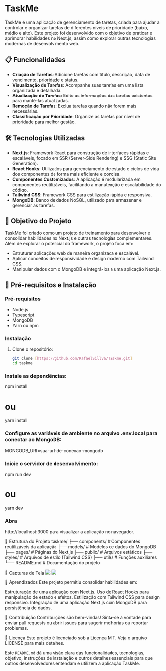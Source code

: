 # TaskMe

TaskMe é uma aplicação de gerenciamento de tarefas, criada para ajudar a controlar e organizar tarefas de diferentes níveis de prioridade (baixo, médio e alto). Este projeto foi desenvolvido com o objetivo de praticar e aprimorar habilidades no Next.js, assim como explorar outras tecnologias modernas de desenvolvimento web.

## 📋 Funcionalidades

- **Criação de Tarefas**: Adicione tarefas com título, descrição, data de vencimento, prioridade e status.
- **Visualização de Tarefas**: Acompanhe suas tarefas em uma lista organizada e detalhada.
- **Atualização de Tarefas**: Edite as informações das tarefas existentes para mantê-las atualizadas.
- **Remoção de Tarefas**: Exclua tarefas quando não forem mais necessárias.
- **Classificação por Prioridade**: Organize as tarefas por nível de prioridade para melhor gestão.

## 🛠️ Tecnologias Utilizadas

- **Next.js**: Framework React para construção de interfaces rápidas e escaláveis, focado em SSR (Server-Side Rendering) e SSG (Static Site Generation).
- **React Hooks**: Utilizados para gerenciamento de estado e ciclos de vida dos componentes de forma mais eficiente e concisa.
- **Componentes Customizados**: A aplicação é modularizada em componentes reutilizáveis, facilitando a manutenção e escalabilidade do código.
- **Tailwind CSS**: Framework CSS para estilização rápida e responsiva.
- **MongoDB**: Banco de dados NoSQL, utilizado para armazenar e gerenciar as tarefas.

## 🚀 Objetivo do Projeto

TaskMe foi criado como um projeto de treinamento para desenvolver e consolidar habilidades no Next.js e outras tecnologias complementares. Além de explorar o potencial do framework, o projeto foca em:

- Estruturar aplicações web de maneira organizada e escalável.
- Aplicar conceitos de responsividade e design moderno com Tailwind CSS.
- Manipular dados com o MongoDB e integrá-los a uma aplicação Next.js.

## 🏁 Pré-requisitos e Instalação

### Pré-requisitos

- Node.js
- Typescript
- MongoDB
- Yarn ou npm

### Instalação

1. Clone o repositório:
   ```bash
   git clone [https://github.com/RafaelSillva/Taskme.git]
   cd taskme

### Instale as dependências:
npm install
# ou
yarn install

### Configure as variáveis de ambiente no arquivo .env.local para conectar ao MongoDB:
MONGODB_URI=sua-url-de-conexao-mongodb

### Inicie o servidor de desenvolvimento:
npm run dev
# ou
yarn dev

### Abra 
http://localhost:3000 para visualizar a aplicação no navegador.

📂 Estrutura do Projeto
taskme/
├── components/    # Componentes reutilizáveis da aplicação
├── models/        # Modelos de dados do MongoDB
├── pages/         # Páginas do Next.js
├── public/        # Arquivos estáticos
├── styles/        # Arquivos de estilo (Tailwind CSS)
├── utils/         # Funções auxiliares
└── README.md      # Documentação do projeto

📸 Capturas de Tela
<image src="https://github.com/RafaelSillva/Taskme/blob/main/client/public/Captura%20de%20tela%202024-11-12%20141318.png"/>
<image src="https://github.com/RafaelSillva/Taskme/blob/main/client/public/Captura%20de%20tela%202024-11-12%20141356.png"/>

📖 Aprendizados
Este projeto permitiu consolidar habilidades em:

Estruturação de uma aplicação com Next.js.
Uso de React Hooks para manipulação de estado e efeitos.
Estilização com Tailwind CSS para design responsivo.
Integração de uma aplicação Next.js com MongoDB para persistência de dados.

🤝 Contribuição
Contribuições são bem-vindas! Sinta-se à vontade para enviar pull requests ou abrir issues para sugerir melhorias ou reportar problemas.

📝 Licença
Este projeto é licenciado sob a Licença MIT. Veja o arquivo LICENSE para mais detalhes.

Este `README.md` dá uma visão clara das funcionalidades, tecnologias, objetivo, instruções de instalação e outros detalhes essenciais para que outros desenvolvedores entendam e utilizem a aplicação TaskMe.

